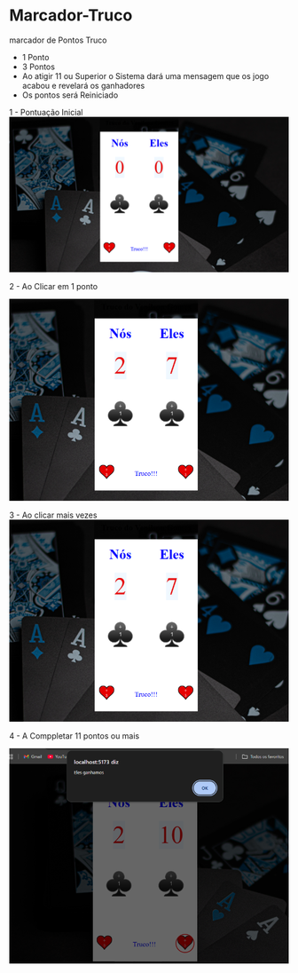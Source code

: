 # Marcador-Truco
marcador de Pontos Truco

- 1 Ponto 
- 3 Pontos
- Ao atigir 11 ou Superior o Sistema dará uma mensagem que os jogo acabou e revelará os ganhadores
- Os pontos será Reiniciado

1 - Pontuação Inicial
![alt text](image.png)

2 - Ao Clicar em 1 ponto

![alt text](image-1.png)

3 - Ao clicar mais vezes
![alt text](image-2.png)

4 - A Comppletar 11 pontos ou mais 

![alt text](image-3.png)
